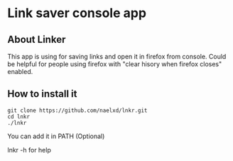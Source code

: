 # Link saver console app
## About Linker
This app is using for saving links and open it in firefox from console.
Could be helpful for people using firefox with "clear hisory when firefox closes" enabled.

## How to install it
```
git clone https://github.com/naelxd/lnkr.git
cd lnkr
./lnkr
```
You can add it in PATH (Optional)

lnkr -h for help

